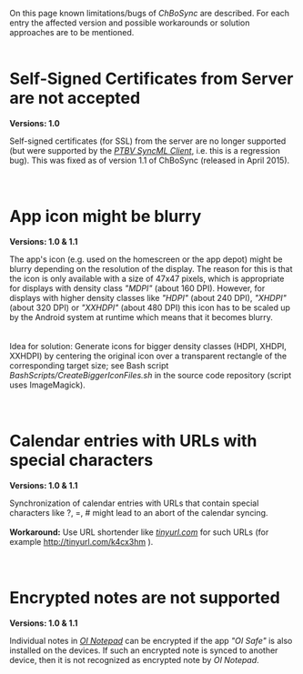 On this page known limitations/bugs of _ChBoSync_ are described. For each entry the affected version and possible workarounds or solution approaches are to be mentioned.
<br><br>


<h1>Self-Signed Certificates from Server are not accepted</h1>

<b>Versions: 1.0</b>

Self-signed certificates (for SSL) from the server are no longer supported (but were supported by the <i><a href='PTBV_SyncML_Client.md'>PTBV SyncML Client</a></i>, i.e. this is a regression bug). This was fixed as of version 1.1 of ChBoSync (released in April 2015).<br>
<br><br>


<h1>App icon might be blurry</h1>

<b>Versions: 1.0 & 1.1</b>

The app's icon (e.g. used on the homescreen or the app depot) might be blurry depending on the resolution of the display. The reason for this is that the icon is only available with a size of 47x47 pixels, which is appropriate for displays with density class <i>"MDPI"</i> (about 160 DPI). However, for displays with higher density classes like <i>"HDPI"</i> (about 240 DPI), <i>"XHDPI"</i> (about 320 DPI) or <i>"XXHDPI"</i> (about 480 DPI) this icon has to be scaled up by the Android system at runtime which means that it becomes blurry.<br>
<br><br>
Idea for solution: Generate icons for bigger density classes (HDPI, XHDPI, XXHDPI) by centering the original icon over a transparent rectangle of the corresponding target size; see Bash script <i>BashScripts/CreateBiggerIconFiles.sh</i> in the source code repository (script uses ImageMagick).<br>
<br><br>


<h1>Calendar entries with URLs with special characters</h1>

<b>Versions: 1.0 & 1.1</b>

Synchronization of calendar entries with URLs that contain special characters like ?, =, # might lead to an abort of the calendar syncing.<br>
<br>
<b>Workaround:</b> Use URL shortender like <i><a href='http://tinyurl.com'>tinyurl.com</a></i> for such URLs (for example <a href='http://tinyurl.com/k4cx3hm'>http://tinyurl.com/k4cx3hm</a> ).<br>
<br><br>

<h1>Encrypted notes are not supported</h1>

<b>Versions: 1.0 & 1.1</b>

Individual notes in <i><a href='oinotepad.md'>OI Notepad</a></i> can be encrypted if the app <i>"OI Safe"</i> is also installed on the devices. If such an encrypted note is synced to another device, then it is not recognized as encrypted note by <i>OI Notepad</i>.